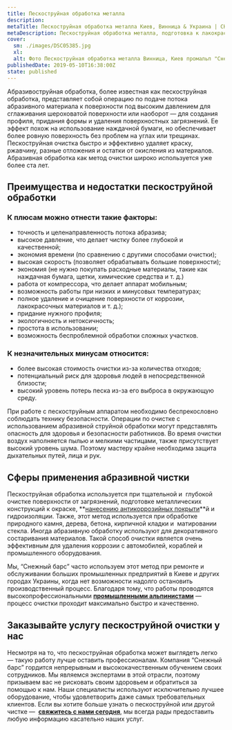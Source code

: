 ```yaml
---
title: Пескоструйная обработка металла
description: 
metaTitle: Пескоструйная обработка металла Киев, Винница & Украина | СНЕЖНЫЙ БАРС
metaDescription: Пескоструйная обработка металла, подготовка к лакокрасочным работам ✓ Работаем по всей Украине ✓ Большой опыт работы ☎ +38(063) 604 29 05
cover:
  sm: ./images/DSC05385.jpg
  xl: 
  alt: Фото Пескоструйная обработка металла Винница, Киев промальп "Снежный Барс"
publishedDate: 2019-05-10T16:38:00Z
state: published    
---
```

Абразивоструйная обработка, более известная как пескоструйная обработка, представляет собой операцию по подаче потока абразивного материала к поверхности под высоким давлением для сглаживания шероховатой поверхности или наоборот — для создания профиля, придания формы и удаления поверхностных загрязнений. Ее эффект похож на использование наждачной бумаги, но обеспечивает более ровную поверхность без проблем на углах или трещинах. Пескоструйная очистка быстро и эффективно удаляет краску, ржавчину, разные отложения и остатки от окисления из материалов. Абразивная обработка как метод очистки широко используется уже более ста лет.

## Преимущества и недостатки пескоструйной обработки

### К плюсам можно отнести такие факторы:

-   точность и целенаправленность потока абразива;
-   высокое давление, что делает чистку более глубокой и качественной;
-   экономия времени (по сравнению с другими способами очистки);
-   высокая скорость (позволяет обрабатывать большие поверхности);
-   экономия (не нужно покупать расходные материалы, такие как наждачная бумага, щетки, химические средства и т. д.)
-   работа от компрессора, что делает аппарат мобильным;
-   возможность работы при низких и минусовых температурах;
-   полное удаление и очищение поверхности от коррозии, лакокрасочных материалов и т. д.);
-   придание нужного профиля;
-   экологичность и нетоксичность;
-   простота в использовании;
-   возможность беспроблемной обработки сложных участков.

### К незначительных минусам относится:

-   более высокая стоимость очистки из-за количества отходов;
-   потенциальный риск для здоровья людей в непосредственной близости;
-   высокий уровень потерь песка из-за его выброса в окружающую среду.

При работе с пескоструйным аппаратом необходимо беспрекословно соблюдать технику безопасности. Операции по очистке с использованием абразивной струйной обработки могут представлять опасность для здоровья и безопасности работников. Во время очистки воздух наполняется пылью и мелкими частицами, также присутствует высокий уровень шума. Поэтому мастеру крайне необходима защита дыхательных путей, лица и рук.  

## Сферы применения абразивной чистки

Пескоструйная обработка используется при тщательной и  глубокой очистке поверхности от загрязнений, подготовке металлических конструкций к окраске, **[нанесению антикоррозийных покрыти](/pokraska-metalla/ru/)**й и гидроизоляции. Также, этот метод используется при обработке природного камня, дерева, бетона, кирпичной кладки и  матировании стекла. Иногда абразивную обработку используют для декоративного состаривания материалов. Такой способ очистки является очень эффективным для удаления коррозии с автомобилей, кораблей и промышленного оборудования.

Мы, “Снежный барс” часто используем этот метод при ремонте и обслуживании больших промышленных предприятий в Киеве и других городах Украины, когда нет возможности надолго остановить производственный процесс. Благодаря тому, что работы проводятся высокопрофессиональными [**промышленными альпинистами**](/ru/) — процесс очистки проходит максимально быстро и качественно.  

## Заказывайте услугу пескоструйной очистки у нас

Несмотря на то, что пескоструйная обработка может выглядеть легко — такую работу лучше оставить профессионалам. Компания “Снежный барс” гордится непрерывным и высококачественным обучением своих сотрудников. Мы являемся экспертами в этой отрасли, поэтому призываем вас не рисковать своим здоровьем и обратиться за помощью к нам. Наши специалисты используют исключительно лучшее оборудование, чтобы удовлетворить даже самых требовательных клиентов. Если вы хотите больше узнать о пескоструйной или другой чистке —  [**свяжитесь с нами сегодня**](/contacts/ru/), мы всегда рады предоставить любую информацию касательно наших услуг.
